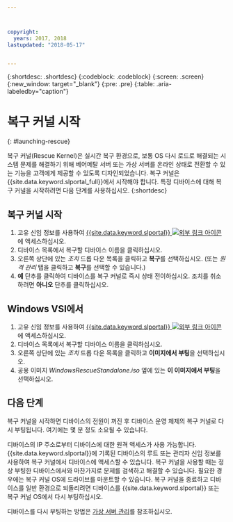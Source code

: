 ```yaml
---



copyright:
  years: 2017, 2018
lastupdated: "2018-05-17"


---
```


{:shortdesc: .shortdesc}
{:codeblock: .codeblock}
{:screen: .screen}
{:new_window: target="_blank"}
{:pre: .pre}
{:table: .aria-labeledby="caption"}


# 복구 커널 시작 
{: #launching-rescue}

복구 커널(Rescue Kernel)은 실시간 복구 환경으로, 보통 OS 다시 로드로 해결되는 시스템 문제를 해결하기 위해 베어메탈 서버 또는 가상 서버를 온라인 상태로 전환할 수 있는 기능을 고객에게 제공할 수 있도록 디자인되었습니다. 복구 커널은 {{site.data.keyword.slportal_full}}에서 시작해야 합니다. 특정 디바이스에 대해 복구 커널을 시작하려면 다음 단계를 사용하십시오.
{:shortdesc}

## 복구 커널 시작

1. 고유 신임 정보를 사용하여 [{{site.data.keyword.slportal}} ![외부 링크 아이콘](../icons/launch-glyph.svg "외부 링크 아이콘")](https://control.softlayer.com/)에 액세스하십시오.
2. 디바이스 목록에서 복구할 디바이스 이름을 클릭하십시오.
3. 오른쪽 상단에 있는 *조치* 드롭 다운 목록을 클릭하고 **복구**를 선택하십시오. (또는 *원격 관리* 탭을 클릭하고 **복구**를 선택할 수 있습니다.)
4. **예** 단추를 클릭하여 디바이스를 복구 커널로 즉시 상태 전이하십시오. 조치를 취소하려면 **아니오** 단추를 클릭하십시오.

## Windows VSI에서

1. 고유 신임 정보를 사용하여 [{{site.data.keyword.slportal}} ![외부 링크 아이콘](../icons/launch-glyph.svg "외부 링크 아이콘")](https://control.softlayer.com/)에 액세스하십시오.
2. 디바이스 목록에서 복구할 디바이스 이름을 클릭하십시오.
3. 오른쪽 상단에 있는 *조치* 드롭 다운 목록을 클릭하고 **이미지에서 부팅**을 선택하십시오. 
4. 공용 이미지 *WindowsRescueStandalone.iso* 옆에 있는 **이 이미지에서 부팅**을 선택하십시오. 


## 다음 단계
복구 커널을 시작하면 디바이스의 전원이 꺼진 후 디바이스 운영 체제의 복구 커널로 다시 부팅됩니다. 여기에는 몇 분 정도 소요될 수 있습니다.

디바이스의 IP 주소로부터 디바이스에 대한 원격 액세스가 사용 가능합니다. {{site.data.keyword.slportal}}에 기록된 디바이스의 루트 또는 관리자 신임 정보를 사용하여 복구 커널에서 디바이스에 액세스할 수 있습니다. 복구 커널을 사용할 때는 정상 부팅한 디바이스에서와 마찬가지로 문제를 검색하고 해결할 수 있습니다. 필요한 경우에는 복구 커널 OS에 드라이브를 마운트할 수 있습니다. 복구 커널을 종료하고 디바이스를 일반 환경으로 되돌리려면 디바이스를 {{site.data.keyword.slportal}} 또는 복구 커널 OS에서 다시 부팅하십시오.

디바이스를 다시 부팅하는 방법은 [가상 서버 관리](../vsi/vsi_managing.html)를 참조하십시오.

